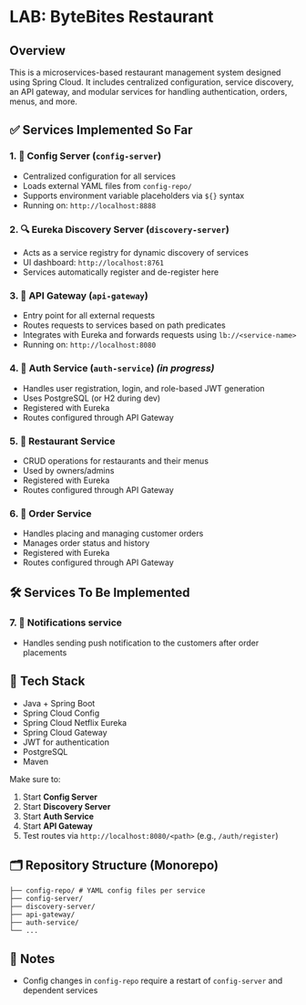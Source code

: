 # LAB: ByteBites Restaurant

## Overview
This is a microservices-based restaurant management system designed using Spring Cloud. It includes centralized configuration, service discovery, an API gateway, and modular services for handling authentication, orders, menus, and more.
## ✅ Services Implemented So Far

### 1. 🧾 Config Server (`config-server`)
- Centralized configuration for all services
- Loads external YAML files from `config-repo/`
- Supports environment variable placeholders via `${}` syntax
- Running on: `http://localhost:8888`

### 2. 🔍 Eureka Discovery Server (`discovery-server`)
- Acts as a service registry for dynamic discovery of services
- UI dashboard: `http://localhost:8761`
- Services automatically register and de-register here

### 3. 🚪 API Gateway (`api-gateway`)
- Entry point for all external requests
- Routes requests to services based on path predicates
- Integrates with Eureka and forwards requests using `lb://<service-name>`
- Running on: `http://localhost:8080`

### 4. 🔐 Auth Service (`auth-service`) _(in progress)_
- Handles user registration, login, and role-based JWT generation
- Uses PostgreSQL (or H2 during dev)
- Registered with Eureka
- Routes configured through API Gateway

### 5. 🍴 Restaurant Service
- CRUD operations for restaurants and their menus
- Used by owners/admins
- Registered with Eureka
- Routes configured through API Gateway

### 6. 🛒 Order Service
- Handles placing and managing customer orders
- Manages order status and history
- Registered with Eureka
- Routes configured through API Gateway

## 🛠️ Services To Be Implemented
### 7. 👤 Notifications service
- Handles sending push notification to the customers after order placements

## 🧭 Tech Stack

- Java + Spring Boot
- Spring Cloud Config
- Spring Cloud Netflix Eureka
- Spring Cloud Gateway
- JWT for authentication
- PostgreSQL
- Maven

Make sure to:
1. Start **Config Server**
2. Start **Discovery Server**
3. Start **Auth Service**
4. Start **API Gateway**
5. Test routes via `http://localhost:8080/<path>` (e.g., `/auth/register`)

## 🗂️ Repository Structure (Monorepo)
```root/
├── config-repo/ # YAML config files per service
├── config-server/
├── discovery-server/
├── api-gateway/
├── auth-service/
└── ...
```

## 📝 Notes
- Config changes in `config-repo` require a restart of `config-server` and dependent services
